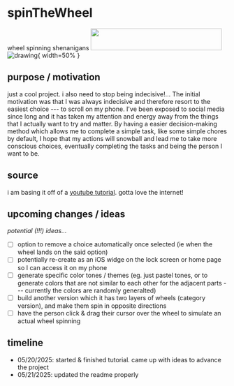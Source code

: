 # spinTheWheel
wheel spinning shenanigans
<img src="https://github.com/user-attachments/assets/95a2dd6d-cd19-42db-9c6f-a2b3bc84adf9" width="300" height="50" />
![drawing](https://github.com/user-attachments/assets/95a2dd6d-cd19-42db-9c6f-a2b3bc84adf9){ width=50% }

## purpose / motivation
just a cool project. i also need to stop being indecisive!... The initial motivation was that I was always indecisive and therefore resort to the easiest choice --- to scroll on my phone. I've been exposed to social media since long and it has taken my attention and energy away from the things that I actually want to try and matter. By having a easier decision-making method which allows me to complete a simple task, like some simple chores by default, I hope that my actions will snowball and lead me to take more conscious choices, eventually completing the tasks and being the person I want to be. 

## source
i am basing it off of a [youtube tutorial](https://youtu.be/-FNm58Z9GHM?si=nab7WdWw4G7CO9vj). gotta love the internet! 

## upcoming changes / ideas
_potential (!!!) ideas..._
- [ ] option to remove a choice automatically once selected (ie when the wheel lands on the said option)
- [ ] potentially re-create as an iOS widge on the lock screen or home page so I can access it on my phone
- [ ] generate specific color tones / themes (eg. just pastel tones, or to generate colors that are not similar to each other for the adjacent parts --- currently the colors are randomly generalted)
- [ ] build another version which it has two layers of wheels (category version), and make them spin in opposite directions
- [ ] have the person click & drag their cursor over the wheel to simulate an actual wheel spinning

## timeline
- 05/20/2025: started & finished tutorial. came up with ideas to advance the project
- 05/21/2025: updated the readme properly
